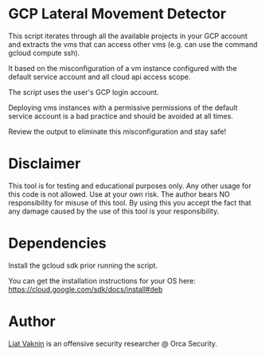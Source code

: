 # GCP Lateral Movement Detector 

This script iterates through all the available projects in your GCP account and extracts the vms that can access other vms (e.g. can use the command gcloud compute ssh).

It based on the misconfiguration of a vm instance configured with the default service account and all cloud api access scope.

The script uses the user's GCP login account.

Deploying vms instances with a permissive permissions of the default service account is a bad practice and should be avoided at all times.

Review the output to eliminate this misconfiguration and stay safe!

# Disclaimer
This tool is for testing and educational purposes only. Any other usage for this code is not allowed. Use at your own risk.
The author bears NO responsibility for misuse of this tool.
By using this you accept the fact that any damage caused by the use of this tool is your responsibility.

# Dependencies
Install the gcloud sdk prior running the script.

You can get the installation instructions for your OS here:
https://cloud.google.com/sdk/docs/install#deb

# Author
<a href="https://twitter.com/ellicho007">Liat Vaknin</a> is an offensive security researcher @ Orca Security.
